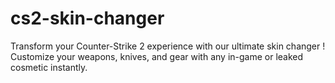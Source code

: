 # cs2-skin-changer
Transform your Counter-Strike 2 experience with our ultimate skin changer ! Customize your weapons, knives, and gear with any in-game or leaked cosmetic instantly.
